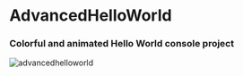 # AdvancedHelloWorld
### Colorful and animated Hello World console project

![advancedhelloworld](https://user-images.githubusercontent.com/47161400/64874344-1c779100-d64b-11e9-8feb-41de88003379.gif)
